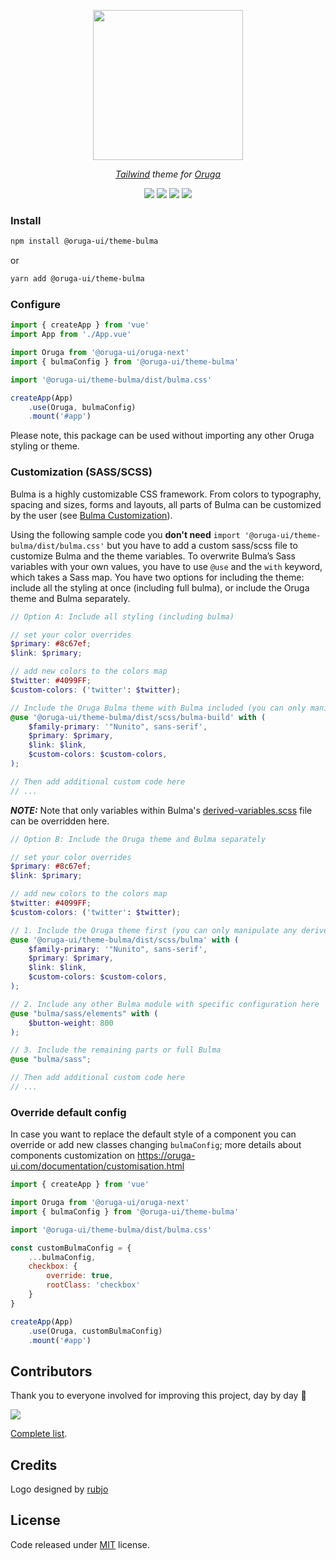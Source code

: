 <p align="center">
    <img width="240" src="https://upload.wikimedia.org/wikipedia/commons/d/d5/Tailwind_CSS_Logo.svg" />
</p>

<p align="center">
  <i><a href="https://tailwindcss.com/" target="_blank">Tailwind</a> theme for <a href="https://oruga-ui.com" target="_blank">Oruga</a></i>
</p>

<p align="center">
    <a href="https://www.npmjs.com/package/@oruga-ui/theme-bulma"><img src="https://img.shields.io/npm/v/@oruga-ui/theme-bulma.svg?logo=npm" /><a>
    <a href="https://www.npmjs.com/package/@oruga-ui/theme-bulma"><img src="https://img.shields.io/npm/dt/@oruga-ui/theme-bulma.svg" /></a>
    <a href="https://discord.gg/RuKuBYN"><img src="https://img.shields.io/badge/chat-on%20discord-7289DA.svg?logo=discord" /></a>
    <a href="https://ko-fi.com/mlmoravek"><img src="https://img.shields.io/badge/ko--fi-donate-%23FF5E5B?style=flat&logo=ko-fi&logoColor=white" /></a>
</p>

### Install

```sh
npm install @oruga-ui/theme-bulma
```

or

```sh
yarn add @oruga-ui/theme-bulma
```

### Configure

```js
import { createApp } from 'vue'
import App from './App.vue'

import Oruga from '@oruga-ui/oruga-next'
import { bulmaConfig } from '@oruga-ui/theme-bulma'

import '@oruga-ui/theme-bulma/dist/bulma.css'

createApp(App)
    .use(Oruga, bulmaConfig)
    .mount('#app')
```

Please note, this package can be used without importing any other Oruga styling or theme.


### Customization (SASS/SCSS)

Bulma is a highly customizable CSS framework. From colors to typography, spacing and sizes, forms and layouts, all parts of Bulma can be customized by the user (see [Bulma Customization](https://bulma.io/documentation/customize/concepts/)).

Using the following sample code you **don't need** `import '@oruga-ui/theme-bulma/dist/bulma.css'` but you have to add a custom sass/scss file to customize Bulma and the theme variables. 
To overwrite Bulma’s Sass variables with your own values, you have to use `@use` and the `with` keyword, which takes a Sass map.
You have two options for including the theme: include all the styling at once (including full bulma), or include the Oruga theme and Bulma separately.

```scss
// Option A: Include all styling (including bulma)

// set your color overrides
$primary: #8c67ef;
$link: $primary;

// add new colors to the colors map
$twitter: #4099FF;
$custom-colors: ('twitter': $twitter);

// Include the Oruga Bulma theme with Bulma included (you can only manipulate any derived variables here)
@use '@oruga-ui/theme-bulma/dist/scss/bulma-build' with (
    $family-primary: '"Nunito", sans-serif',
    $primary: $primary,
    $link: $link,
    $custom-colors: $custom-colors,
);

// Then add additional custom code here
// ...
```
**_NOTE:_** Note that only variables within Bulma's [derived-variables.scss](https://github.com/jgthms/bulma/blob/main/sass/utilities/derived-variables.scss) file can be overridden here.

```scss
// Option B: Include the Oruga theme and Bulma separately

// set your color overrides
$primary: #8c67ef;
$link: $primary;

// add new colors to the colors map
$twitter: #4099FF;
$custom-colors: ('twitter': $twitter);

// 1. Include the Oruga theme first (you can only manipulate any derived variables here)
@use '@oruga-ui/theme-bulma/dist/scss/bulma' with (
    $family-primary: '"Nunito", sans-serif',
    $primary: $primary,
    $link: $link,
    $custom-colors: $custom-colors,
);

// 2. Include any other Bulma module with specific configuration here
@use "bulma/sass/elements" with (
    $button-weight: 800
);

// 3. Include the remaining parts or full Bulma
@use "bulma/sass";

// Then add additional custom code here
// ...
```

### Override default config

In case you want to replace the default style of a component you can override or add new classes changing ``bulmaConfig``; more details about components customization on https://oruga-ui.com/documentation/customisation.html

```js
import { createApp } from 'vue'

import Oruga from '@oruga-ui/oruga-next'
import { bulmaConfig } from '@oruga-ui/theme-bulma'

import '@oruga-ui/theme-bulma/dist/bulma.css'

const customBulmaConfig = {
    ...bulmaConfig,
    checkbox: {
        override: true,
        rootClass: 'checkbox'
    }
}

createApp(App)
    .use(Oruga, customBulmaConfig)
    .mount('#app')
```


## Contributors
Thank you to everyone involved for improving this project, day by day 💚

<a href="https://github.com/oruga-ui/theme-bulma">
  <img
  src="https://contrib.rocks/image?repo=oruga-ui/theme-bulma"
  />
</a>

[Complete list](CONTRIBUTORS.md).

## Credits

Logo designed by [rubjo](https://github.com/rubjo)

## License

Code released under [MIT](https://github.com/oruga-ui/theme-bulma/blob/master/LICENSE) license.
